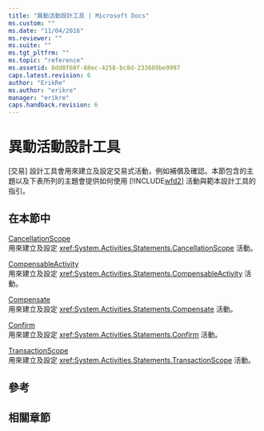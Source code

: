 ```yaml
---
title: "異動活動設計工具 | Microsoft Docs"
ms.custom: ""
ms.date: "11/04/2016"
ms.reviewer: ""
ms.suite: ""
ms.tgt_pltfrm: ""
ms.topic: "reference"
ms.assetid: 8dd0f60f-88ec-4258-bc8d-233689be9997
caps.latest.revision: 6
author: "ErikRe"
ms.author: "erikre"
manager: "erikre"
caps.handback.revision: 6
---
```

# 異動活動設計工具
\[交易\] 設計工具會用來建立及設定交易式活動，例如補償及確認。本節包含的主題以及下表所列的主題會提供如何使用 [!INCLUDE[wfd2](../workflow-designer/includes/wfd2_md.md)] 活動與範本設計工具的指引。  
  
## 在本節中  
 [CancellationScope](../workflow-designer/cancellationscope-activity-designer.md)  
 用來建立及設定 <xref:System.Activities.Statements.CancellationScope> 活動。  
  
 [CompensableActivity](../workflow-designer/compensableactivity-activity-designer.md)  
 用來建立及設定 <xref:System.Activities.Statements.CompensableActivity> 活動。  
  
 [Compensate](../workflow-designer/compensate-activity-designer.md)  
 用來建立及設定 <xref:System.Activities.Statements.Compensate> 活動。  
  
 [Confirm](../workflow-designer/confirm-activity-designer.md)  
 用來建立及設定 <xref:System.Activities.Statements.Confirm> 活動。  
  
 [TransactionScope](../workflow-designer/transactionscope-activity-designer.md)  
 用來建立及設定 <xref:System.Activities.Statements.TransactionScope> 活動。  
  
## 參考  
  
## 相關章節